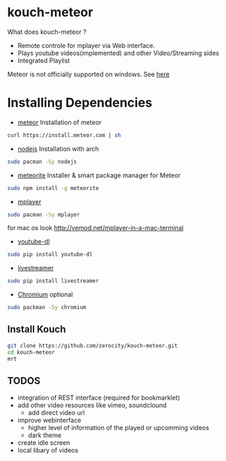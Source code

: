 kouch-meteor
============

What does kouch-meteor ? 

 - Remote controle for mplayer via Web interface.
 - Plays youtube videos(implemented) and other Video/Streaming sides
 - Integrated Playlist

Meteor is not officially supported on windows. See [here](https://github.com/oortcloud/meteorite#notes)

# Installing Dependencies 

 - [meteor](https://github.com/meteor/meteor)
Installation of meteor 
```bash
curl https://install.meteor.com | sh
```
 - [nodejs](http://nodejs.org/)
Installation with arch
```bash
sudo pacman -Sy nodejs
```
 - [meteorite](https://github.com/oortcloud/meteorite)
Installer & smart package manager for Meteor 
```bash
sudo npm install -g meteorite
```
 - [mplayer](http://www.mplayerhq.hu)
```bash
sudo pacman -Sy mplayer
```
for mac os look http://vemod.net/mplayer-in-a-mac-terminal

 - [youtube-dl](https://github.com/rg3/youtube-dl)
```bash
sudo pip install youtube-dl
```
 - [livestreamer](https://github.com/chrippa/livestreamer)
```bash
sudo pip install livestreamer
``` 
 - [Chromium](https://github.com/chrippa/livestreamer) optional
```bash
sudo packman -Sy chromium
``` 

## Install Kouch

```bash
git clone https://github.com/zerocity/kouch-meteor.git
cd kouch-meteor
mrt
```
 
## TODOS

- integration of REST interface (required for bookmarklet)
- add other video resources like vimeo, soundclound 
	- add direct video url
- improve webinterface 
	- higher level of information of the played or upcomming videos
	- dark theme 
- create idle screen
- local libary of videos 

